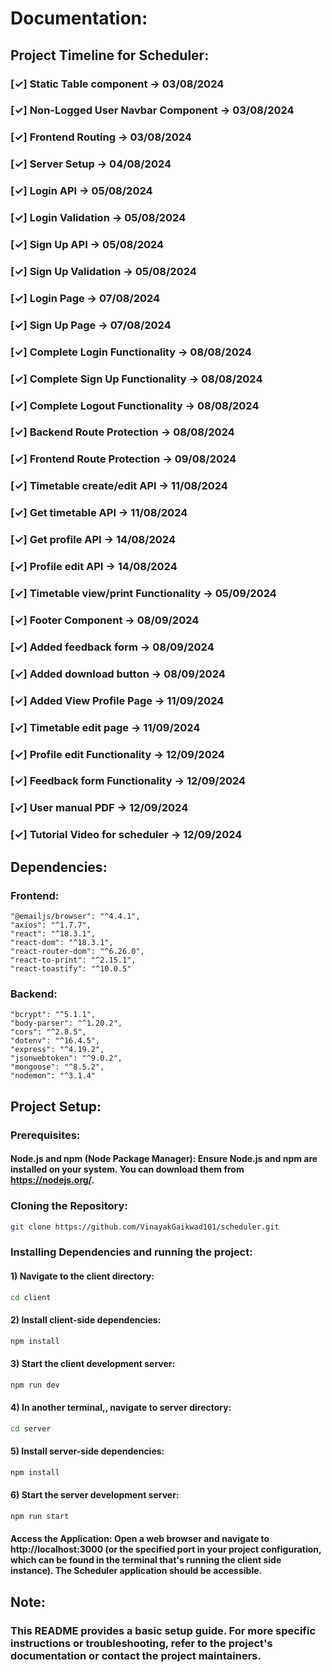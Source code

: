 # Documentation:

## Project Timeline for Scheduler:

### [✓] Static Table component -> 03/08/2024

### [✓] Non-Logged User Navbar Component -> 03/08/2024

### [✓] Frontend Routing -> 03/08/2024

### [✓] Server Setup -> 04/08/2024

### [✓] Login API -> 05/08/2024

### [✓] Login Validation -> 05/08/2024

### [✓] Sign Up API -> 05/08/2024

### [✓] Sign Up Validation -> 05/08/2024

### [✓] Login Page -> 07/08/2024

### [✓] Sign Up Page -> 07/08/2024

### [✓] Complete Login Functionality -> 08/08/2024

### [✓] Complete Sign Up Functionality -> 08/08/2024

### [✓] Complete Logout Functionality -> 08/08/2024

### [✓] Backend Route Protection -> 08/08/2024

### [✓] Frontend Route Protection -> 09/08/2024

### [✓] Timetable create/edit API -> 11/08/2024

### [✓] Get timetable API -> 11/08/2024

### [✓] Get profile API -> 14/08/2024

### [✓] Profile edit API -> 14/08/2024

### [✓] Timetable view/print Functionality -> 05/09/2024

### [✓] Footer Component -> 08/09/2024

### [✓] Added feedback form -> 08/09/2024

### [✓] Added download button -> 08/09/2024

### [✓] Added View Profile Page -> 11/09/2024

### [✓] Timetable edit page -> 11/09/2024

### [✓] Profile edit Functionality -> 12/09/2024

### [✓] Feedback form Functionality -> 12/09/2024

### [✓] User manual PDF -> 12/09/2024

### [✓] Tutorial Video for scheduler -> 12/09/2024

## Dependencies:

### Frontend:

    "@emailjs/browser": "^4.4.1",
    "axios": "^1.7.7",
    "react": "^18.3.1",
    "react-dom": "^18.3.1",
    "react-router-dom": "^6.26.0",
    "react-to-print": "^2.15.1",
    "react-toastify": "^10.0.5"

### Backend:

    "bcrypt": "^5.1.1",
    "body-parser": "^1.20.2",
    "cors": "^2.8.5",
    "dotenv": "^16.4.5",
    "express": "^4.19.2",
    "jsonwebtoken": "^9.0.2",
    "mongoose": "^8.5.2",
    "nodemon": "^3.1.4"

## Project Setup:

### Prerequisites:

#### Node.js and npm (Node Package Manager): Ensure Node.js and npm are installed on your system. You can download them from https://nodejs.org/.

### Cloning the Repository:

```bash
git clone https://github.com/VinayakGaikwad101/scheduler.git
```

### Installing Dependencies and running the project:

#### 1) Navigate to the client directory:

```bash
cd client
```

#### 2) Install client-side dependencies:

```bash
npm install
```

#### 3) Start the client development server:

```bash
npm run dev
```

#### 4) In another terminal,, navigate to server directory:

```bash
cd server
```

#### 5) Install server-side dependencies:

```bash
npm install
```

#### 6) Start the server development server:

```bash
npm run start
```

#### Access the Application: Open a web browser and navigate to http://localhost:3000 (or the specified port in your project configuration, which can be found in the terminal that's running the client side instance). The Scheduler application should be accessible.

## Note:

### This README provides a basic setup guide. For more specific instructions or troubleshooting, refer to the project's documentation or contact the project maintainers.
